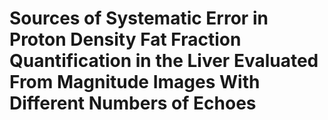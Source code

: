 # Sources of Systematic Error in Proton Density Fat Fraction Quantification in the Liver Evaluated From Magnitude Images With Different Numbers	of Echoes

